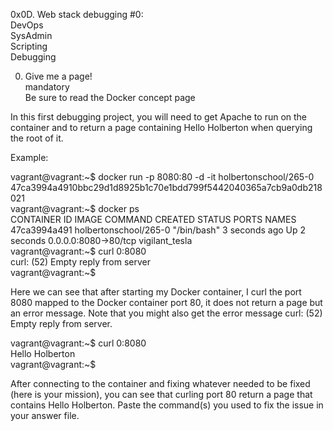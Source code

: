 0x0D. Web stack debugging #0:  
DevOps  
SysAdmin  
Scripting  
Debugging  

0. Give me a page!  
mandatory  
Be sure to read the Docker concept page  

In this first debugging project, you will need to get Apache to run on the container and to return a page containing Hello Holberton when querying the root of it.  

Example:  

vagrant@vagrant:~$ docker run -p 8080:80 -d -it holbertonschool/265-0  
47ca3994a4910bbc29d1d8925b1c70e1bdd799f5442040365a7cb9a0db218021  
vagrant@vagrant:~$ docker ps  
CONTAINER ID        IMAGE                   COMMAND             CREATED             STATUS              PORTS                  NAMES  
47ca3994a491        holbertonschool/265-0   "/bin/bash"         3 seconds ago       Up 2 seconds        0.0.0.0:8080->80/tcp   vigilant_tesla  
vagrant@vagrant:~$ curl 0:8080  
curl: (52) Empty reply from server  
vagrant@vagrant:~$  

Here we can see that after starting my Docker container, I curl the port 8080 mapped to the Docker container port 80, it does not return a page but an error message. Note that you might also get the error message curl: (52) Empty reply from server.  

vagrant@vagrant:~$ curl 0:8080  
Hello Holberton  
vagrant@vagrant:~$  

After connecting to the container and fixing whatever needed to be fixed (here is your mission), you can see that curling port 80 return a page that contains Hello Holberton. Paste the command(s) you used to fix the issue in your answer file.  


